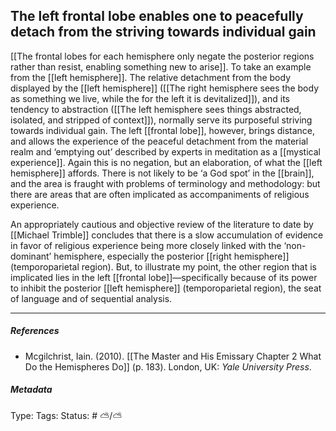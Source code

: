 ## The left frontal lobe enables one to peacefully detach from the striving towards individual gain # 

[[The frontal lobes for each hemisphere only negate the posterior regions rather than resist, enabling something new to arise]]. To take an example from the [[left hemisphere]]. The relative detachment from the body displayed by the [[left hemisphere]] ([[The right hemisphere sees the body as something we live, while the for the left it is devitalized]]), and its tendency to abstraction ([[The left hemisphere sees things abstracted, isolated, and stripped of context]]), normally serve its purposeful striving towards individual gain. The left [[frontal lobe]], however, brings distance, and allows the experience of the peaceful detachment from the material realm and ‘emptying out’ described by experts in meditation as a [[mystical experience]]. Again this is no negation, but an elaboration, of what the [[left hemisphere]] affords. There is not likely to be ‘a God spot’ in the [[brain]], and the area is fraught with problems of terminology and methodology: but there are areas that are often implicated as accompaniments of religious experience.

An appropriately cautious and objective review of the literature to date by [[Michael Trimble]] concludes that there is a slow accumulation of evidence in favor of religious experience being more closely linked with the ‘non-dominant’ hemisphere, especially the posterior [[right hemisphere]] (temporoparietal region). But, to illustrate my point, the other region that is implicated lies in the left [[frontal lobe]]—specifically because of its power to inhibit the posterior [[left hemisphere]] (temporoparietal region), the seat of language and of sequential analysis.

___

##### References

- Mcgilchrist, Iain. (2010). [[The Master and His Emissary Chapter 2 What Do the Hemispheres Do]] (p. 183). London, UK: _Yale University Press_.

##### Metadata

Type: 
Tags:
Status: # ⛅️/⛅️